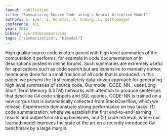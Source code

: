 ```yaml
---
layout: publication
title: "Summarizing Source Code using a Neural Attention Model"
authors: S. Iyer, I. Konstas, A. Cheung, L. Zettlemoyer
conference: ACL
year: 2016
bibkey: iyer2016summarizing
tags: ["summarization", "bimodal"]
---
```

High quality source code is often paired
with high level summaries of the computation it performs, for example in code
documentation or in descriptions posted
in online forums. Such summaries are
extremely useful for applications such as
code search but are expensive to manually
author, hence only done for a small fraction of all code that is produced. In this
paper, we present the first completely data-driven approach for generating high level
summaries of source code. Our model,
CODE-NN , uses Long Short Term Memory (LSTM) networks with attention to
produce sentences that describe C# code
snippets and SQL queries. CODE-NN
is trained on a new corpus that is automatically collected from StackOverflow,
which we release. Experiments demonstrate strong performance on two tasks:
(1) code summarization, where we establish the first end-to-end learning results
and outperform strong baselines, and (2)
code retrieval, where our learned model
improves the state of the art on a recently
introduced C# benchmark by a large margin.
